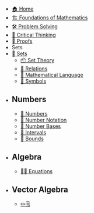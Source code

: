 - [🏠 Home](README.md)
- [🏗 Foundations of Mathematics](Foundations_Mathematics.md)
- [🛠️ Problem Solving](ProblemSolving.md)
- [💭 Critical Thinking](CriticalThinking.md)
- [🫆 Proofs](Proofs.md)
- Sets
- [🎁 Sets](Sets/Sets.md)
  - [📦 Set Theory](Sets/SetTheory.md)
  - [📮 Relations](Sets/Relations.md)
  - [💬 Mathematical Language](Sets/MathLang.md)
  - [🔣 Symbols](Sets/Symbols.md)
- ## Numbers
  - [🍏 Numbers](Numbers/Numbers.md)
  - [🍎 Number Notation](Numbers/Notation.md)
  - [🍐 Number Bases](Numbers/Bases.md)
  - [🍊 Intervals](Numbers/Intervals.md)
  - [🍋 Bounds](Numbers/Bounds.md)
- ## Algebra
  - [🥚🐣 Equations](Algebra/Equations.md)
- ## Vector Algebra
    - [✏️🗒️](Exercise/Vector_Spaces.md)
